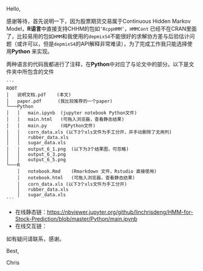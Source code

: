 Hello, 

感谢等待，首先说明一下，因为股票期货交易属于Continuous Hidden Markov Model，**R语言**中直接支持CHHM的包如`‘RcppHMM’`，`HMMCont` 已经不在CRAN里面了，比较易用的包如`HMM`和我使用的`depmixS4`不能很好的求解协方差与后验估计问题（或许可以，但是`depmixS4`的API解释非常难读），为了完成工作我只能选择使用**Python** 来实现。

两种语言的代码我都进行了注释，在**Python**中对应了与论文中的部分。以下是文件夹中所包含的文件

```
​```
ROOT
│   说明文档.pdf	(本文)
│	paper.pdf	   (我比较推荐的一个paper)
└───Python
│   │   main.ipynb  (jupyter notebook Python文件)
│   │   main.html   (可拖入浏览器，查看静态结果)
│ 	│ 	main.py  	(纯Python文件)
│   │	corn_data.xls (以下3个xls文件为手工分开，并手动删除了无用列)
│ 	│ 	rubber_data.xls
│   │ 	sugar_data.xls
│   │	output_6_1.png	(以下为3个结果图，可忽略)
│   │	output_6_3.png	
│   │	output_6_5.png
└───R
    │   notebook.Rmd	(Rmarkdown 文件，Rstudio 直接使用)
    │   notebook.html	(可拖入浏览器，查看静态结果)
    │	corn_data.xls (以下3个xls文件为手工分开)
  	│ 	rubber_data.xls
    │ 	sugar_data.xls
​```
```

- 在线静态链：<https://nbviewer.jupyter.org/github/linchrisdeng/HMM-for-Stock-Prediction/blob/master/Python/main.ipynb>
- 在线交互链：

如有疑问请联系，感谢。



Best,

Chris